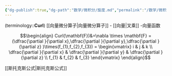 ```yaml
---
{"dg-publish":true,"dg-path":"数学/微积分/旋度.md","permalink":"/数学/微积分/旋度/","dgPassFrontmatter":true,"noteIcon":"","created":"2024-10-15T16:55:12.909+08:00","updated":"2024-10-28T13:35:18.580+08:00"}
---
```


(terminology::**Curl**)
[[向量微分算子\|向量微分算子]] - [[向量\|叉乘]] -向量函数

$$\begin{align}
Curl(\mathbf{F})&=\nabla \times \mathbf{F} =(\dfrac{\partial }{\partial x},\dfrac{\partial }{\partial y},\dfrac{\partial }{\partial z} )\times(f_{1},f_{2},f_{3}) = 
\begin{vmatrix}
i & j & k \\
\dfrac{\partial }{\partial x} & \dfrac{\partial }{\partial y} & \dfrac{\partial }{\partial z} \\
f_{1} & f_{2} & f_{3}
\end{vmatrix} 
\end{align}$$

[[斯托克斯公式\|斯托克斯公式]]

